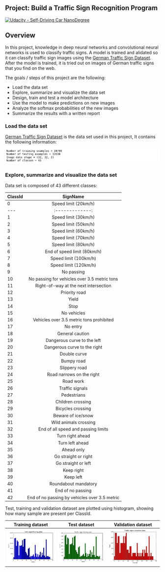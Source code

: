 ## Project: Build a Traffic Sign Recognition Program
[![Udacity - Self-Driving Car NanoDegree](https://s3.amazonaws.com/udacity-sdc/github/shield-carnd.svg)](http://www.udacity.com/drive)

[//]: # (Image References)

[image0]: ./write_up_images/image0.png "Data raw analysis"
[image1]: ./write_up_images/image1.png "Training data set visualisation"
[image2]: ./write_up_images/image2.png "Test data set visualisation"
[image3]: ./write_up_images/image3.png "Validation data set visualisation"
[image4]: ./write_up_images/image4.png "Random sample visualisation"
[image5]: ./write_up_images/image5.png "Augment taining dataset: blurring"
[image6]: ./write_up_images/image6.png "Augment taining dataset: rotation"
[image7]: ./write_up_images/image7.png "Model final accuracies"
[image8]: ./write_up_images/image8.png "Incorrectly classified web image"
[image9]: ./write_up_images/image9.png "Correctly classified web image"
[image10]: ./write_up_images/image10.png "Web images single accuracies"


Overview
---
In this project, knowledge  in deep neural networks and convolutional neural networks is used to classify traffic signs. A model is trained and alidated so it can classify traffic sign images using the [German Traffic Sign Dataset](http://benchmark.ini.rub.de/?section=gtsrb&subsection=dataset). After the model is trained, it is tried out on images of German traffic signs that you find on the web.

The goals / steps of this project are the following:
* Load the data set
* Explore, summarize and visualize the data set
* Design, train and test a model architecture
* Use the model to make predictions on new images
* Analyze the softmax probabilities of the new images
* Summarize the results with a written report

### Load the data set

[German Traffic Sign Dataset](http://benchmark.ini.rub.de/?section=gtsrb&subsection=dataset) is the data set used in this project, It contains the following information:

![alt text][image0]

### Explore, summarize and visualize the data set

Data set is composed of 43 different classes:

| ClassId	| SignName |
| --- | :-------------: |
| 0	  | Speed limit (20km/h) |
| --- | :-------------: |
1	      | Speed limit (30km/h)
2	      | Speed limit (50km/h)
3	      | Speed limit (60km/h)
4	      | Speed limit (70km/h)
5	      | Speed limit (80km/h)
6	      | End of speed limit (80km/h)
7	      | Speed limit (100km/h)
8	      | Speed limit (120km/h)
9	      | No passing
10	    | No passing for vehicles over 3.5 metric tons
11	    | Right-of-way at the next intersection
12	    | Priority road
13	    | Yield
14	    | Stop
15	    | No vehicles
16	    | Vehicles over 3.5 metric tons prohibited
17	    | No entry
18	    | General caution
19	    | Dangerous curve to the left
20	    | Dangerous curve to the right
21	    | Double curve
22	    | Bumpy road
23	    | Slippery road
24	    | Road narrows on the right
25	    | Road work
26	    | Traffic signals
27	    | Pedestrians
28	    | Children crossing
29	    | Bicycles crossing
30	    | Beware of ice/snow
31	    | Wild animals crossing
32	    | End of all speed and passing limits
33	    | Turn right ahead
34	    | Turn left ahead
35	    | Ahead only
36	    | Go straight or right
37	    | Go straight or left
38	    | Keep right
39	    | Keep left
40	    | Roundabout mandatory
41	    | End of no passing
42	    | End of no passing by vehicles over 3.5 metric

Test, training and validation dataset are plotted using histogram, showing how many sample are present per ClassId.

Training dataset           | Test dataset              | Validation dataset
:-------------------------:|:-------------------------:|:-------------------------:
![alt text][image1] |       ![alt text][image2] |      ![alt text][image3] 
